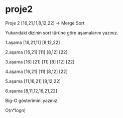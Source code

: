 # proje2

Proje 2
[16,21,11,8,12,22] -> Merge Sort

Yukarıdaki dizinin sort türüne göre aşamalarını yazınız.

1.aşama [16,21,11]   [8,12,22]

2.aşama [16,21] [11] [8,12] [22]

3.aşama [16] [21] [11] [8] [12] [22]

4.aşama [16,21] [11] [8,12] [22]

5.aşama [11,16,21] [8,12,22]

6.aşama [8,11,12,16,21,22]


Big-O gösterimini yazınız.

O(n*logn)
